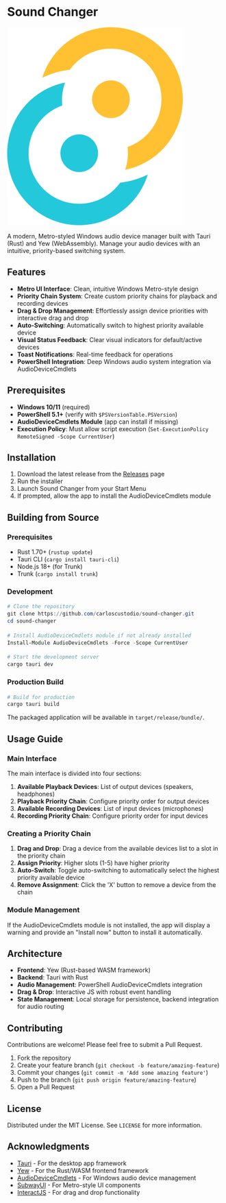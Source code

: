 # Sound Changer

![Sound Changer](public/tauri.svg)

A modern, Metro-styled Windows audio device manager built with Tauri (Rust) and Yew (WebAssembly). Manage your audio devices with an intuitive, priority-based switching system.

## Features

- **Metro UI Interface**: Clean, intuitive Windows Metro-style design
- **Priority Chain System**: Create custom priority chains for playback and recording devices
- **Drag & Drop Management**: Effortlessly assign device priorities with interactive drag and drop
- **Auto-Switching**: Automatically switch to highest priority available device
- **Visual Status Feedback**: Clear visual indicators for default/active devices
- **Toast Notifications**: Real-time feedback for operations
- **PowerShell Integration**: Deep Windows audio system integration via AudioDeviceCmdlets

## Prerequisites

- **Windows 10/11** (required)
- **PowerShell 5.1+** (verify with `$PSVersionTable.PSVersion`)
- **AudioDeviceCmdlets Module** (app can install if missing)
- **Execution Policy**: Must allow script execution (`Set-ExecutionPolicy RemoteSigned -Scope CurrentUser`)

## Installation

1. Download the latest release from the [Releases](https://github.com/carloscustodio/sound-changer/releases) page
2. Run the installer
3. Launch Sound Changer from your Start Menu
4. If prompted, allow the app to install the AudioDeviceCmdlets module

## Building from Source

### Prerequisites

- Rust 1.70+ (`rustup update`)
- Tauri CLI (`cargo install tauri-cli`)
- Node.js 18+ (for Trunk)
- Trunk (`cargo install trunk`)

### Development

```powershell
# Clone the repository
git clone https://github.com/carloscustodio/sound-changer.git
cd sound-changer

# Install AudioDeviceCmdlets module if not already installed
Install-Module AudioDeviceCmdlets -Force -Scope CurrentUser

# Start the development server
cargo tauri dev
```

### Production Build

```powershell
# Build for production
cargo tauri build
```

The packaged application will be available in `target/release/bundle/`.

## Usage Guide

### Main Interface

The main interface is divided into four sections:

1. **Available Playback Devices**: List of output devices (speakers, headphones)
2. **Playback Priority Chain**: Configure priority order for output devices
3. **Available Recording Devices**: List of input devices (microphones)
4. **Recording Priority Chain**: Configure priority order for input devices

### Creating a Priority Chain

1. **Drag and Drop**: Drag a device from the available devices list to a slot in the priority chain
2. **Assign Priority**: Higher slots (1-5) have higher priority
3. **Auto-Switch**: Toggle auto-switching to automatically select the highest priority available device
4. **Remove Assignment**: Click the 'X' button to remove a device from the chain

### Module Management

If the AudioDeviceCmdlets module is not installed, the app will display a warning and provide an "Install now" button to install it automatically.

## Architecture

- **Frontend**: Yew (Rust-based WASM framework)
- **Backend**: Tauri with Rust
- **Audio Management**: PowerShell AudioDeviceCmdlets integration
- **Drag & Drop**: Interactive JS with robust event handling
- **State Management**: Local storage for persistence, backend integration for audio routing

## Contributing

Contributions are welcome! Please feel free to submit a Pull Request.

1. Fork the repository
2. Create your feature branch (`git checkout -b feature/amazing-feature`)
3. Commit your changes (`git commit -m 'Add some amazing feature'`)
4. Push to the branch (`git push origin feature/amazing-feature`)
5. Open a Pull Request

## License

Distributed under the MIT License. See `LICENSE` for more information.

## Acknowledgments

- [Tauri](https://tauri.app/) - For the desktop app framework
- [Yew](https://yew.rs/) - For the Rust/WASM frontend framework
- [AudioDeviceCmdlets](https://github.com/frgnca/AudioDeviceCmdlets) - For Windows audio device management
- [SubwayUI](https://github.com/carloscustodio/subwayui) - For Metro-style UI components
- [InteractJS](https://interactjs.io/) - For drag and drop functionality
